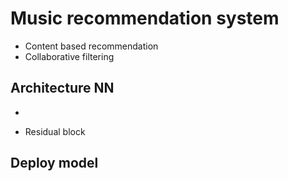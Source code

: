 # Music recommendation system 

- Content based recommendation 
- Collaborative filtering 


## Architecture NN 
- 

- Residual block


## Deploy model 


